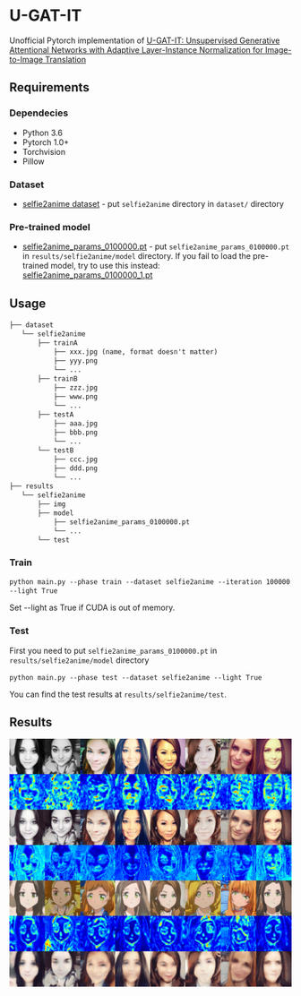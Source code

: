 # U-GAT-IT

Unofficial Pytorch implementation of [U-GAT-IT: Unsupervised Generative Attentional Networks with Adaptive Layer-Instance Normalization for Image-to-Image Translation](https://arxiv.org/abs/1907.10830)

## Requirements

### Dependecies

- Python 3.6
- Pytorch 1.0+
- Torchvision
- Pillow

### Dataset

- [selfie2anime dataset](https://drive.google.com/file/d/1xOWj1UVgp6NKMT3HbPhBbtq2A4EDkghF/view?usp=sharing)  - put `selfie2anime` directory in `dataset/` directory

### Pre-trained model

- [selfie2anime_params_0100000.pt](https://drive.google.com/file/d/1g2fUPuGRutkBM6buuKON_eFEZNmWK-Zn/view?usp=sharing) - put `selfie2anime_params_0100000.pt` in `results/selfie2anime/model` directory. 
  If you fail to load the pre-trained model, try to use this instead: [selfie2anime_params_0100000_1.pt](https://drive.google.com/open?id=1PlAgMeBI_D-f9arJ0_BG03CSSI0A_s_t)

## Usage

```
├── dataset
   └── selfie2anime
       ├── trainA
           ├── xxx.jpg (name, format doesn't matter)
           ├── yyy.png
           └── ...
       ├── trainB
           ├── zzz.jpg
           ├── www.png
           └── ...
       ├── testA
           ├── aaa.jpg 
           ├── bbb.png
           └── ...
       └── testB
           ├── ccc.jpg 
           ├── ddd.png
           └── ...
├── results
   └── selfie2anime
       ├── img
       ├── model
           ├── selfie2anime_params_0100000.pt
           └── ...
       └── test
```

### Train

```
python main.py --phase train --dataset selfie2anime --iteration 100000 --light True
```

Set --light as True if CUDA is out of memory.

### Test

First you need to put `selfie2anime_params_0100000.pt` in `results/selfie2anime/model` directory	

```
python main.py --phase test --dataset selfie2anime --light True
```

You can find the test results at `results/selfie2anime/test`.

## Results

![good_anime](./assets/good_anime.png)